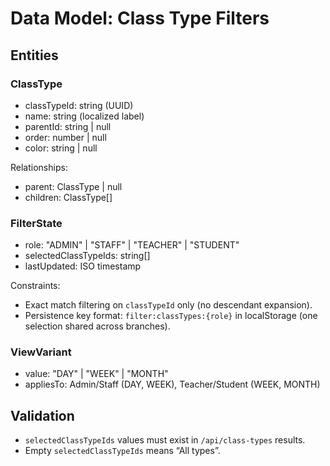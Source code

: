 # Data Model: Class Type Filters

## Entities

### ClassType
- classTypeId: string (UUID)
- name: string (localized label)
- parentId: string | null
- order: number | null
- color: string | null

Relationships:
- parent: ClassType | null
- children: ClassType[]

### FilterState
- role: "ADMIN" | "STAFF" | "TEACHER" | "STUDENT"
- selectedClassTypeIds: string[]
- lastUpdated: ISO timestamp

Constraints:
- Exact match filtering on `classTypeId` only (no descendant expansion).
- Persistence key format: `filter:classTypes:{role}` in localStorage (one selection shared across branches).

### ViewVariant
- value: "DAY" | "WEEK" | "MONTH"
- appliesTo: Admin/Staff (DAY, WEEK), Teacher/Student (WEEK, MONTH)

## Validation
- `selectedClassTypeIds` values must exist in `/api/class-types` results.
- Empty `selectedClassTypeIds` means “All types”.

